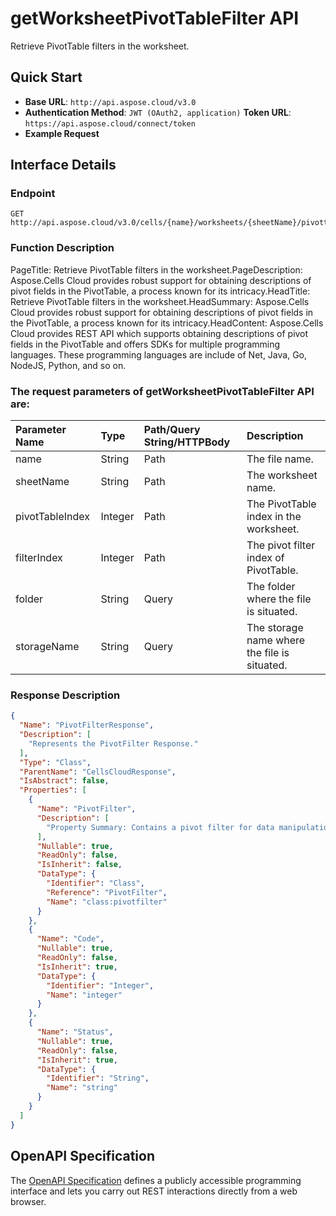 # **getWorksheetPivotTableFilter API**

Retrieve PivotTable filters in the worksheet. 

## **Quick Start**

- **Base URL**: `http://api.aspose.cloud/v3.0`
- **Authentication Method**: `JWT (OAuth2, application)`  **Token URL**: `https://api.aspose.cloud/connect/token`
- **Example Request** 
<script src="https://gist.github.com/aspose-cells-cloud-gists/8a5b324fdf3e574dbd747c1a1e24b05d.js?file=Example30_GetWorksheetPivotTableFilter.cs"></script>

## **Interface Details**

### **Endpoint** 

```
GET http://api.aspose.cloud/v3.0/cells/{name}/worksheets/{sheetName}/pivottables/{pivotTableIndex}/PivotFilters/{filterIndex}
```

### **Function Description**
PageTitle: Retrieve PivotTable filters in the worksheet.PageDescription: Aspose.Cells Cloud provides robust support for obtaining descriptions of pivot fields in the PivotTable, a process known for its intricacy.HeadTitle: Retrieve PivotTable filters in the worksheet.HeadSummary: Aspose.Cells Cloud provides robust support for obtaining descriptions of pivot fields in the PivotTable, a process known for its intricacy.HeadContent: Aspose.Cells Cloud provides REST API which supports obtaining descriptions of pivot fields in the PivotTable and offers SDKs for multiple programming languages. These programming languages are include of Net, Java, Go, NodeJS, Python, and so on.

### The request parameters of **getWorksheetPivotTableFilter** API are: 

| Parameter Name | Type | Path/Query String/HTTPBody | Description | 
| :- | :- | :- |:- | 
|name|String|Path|The file name.|
|sheetName|String|Path|The worksheet name.|
|pivotTableIndex|Integer|Path|The PivotTable index in the worksheet.|
|filterIndex|Integer|Path|The pivot filter index of PivotTable.|
|folder|String|Query|The folder where the file is situated.|
|storageName|String|Query|The storage name where the file is situated.|


### **Response Description**
```json
{
  "Name": "PivotFilterResponse",
  "Description": [
    "Represents the PivotFilter Response."
  ],
  "Type": "Class",
  "ParentName": "CellsCloudResponse",
  "IsAbstract": false,
  "Properties": [
    {
      "Name": "PivotFilter",
      "Description": [
        "Property Summary: Contains a pivot filter for data manipulation."
      ],
      "Nullable": true,
      "ReadOnly": false,
      "IsInherit": false,
      "DataType": {
        "Identifier": "Class",
        "Reference": "PivotFilter",
        "Name": "class:pivotfilter"
      }
    },
    {
      "Name": "Code",
      "Nullable": true,
      "ReadOnly": false,
      "IsInherit": true,
      "DataType": {
        "Identifier": "Integer",
        "Name": "integer"
      }
    },
    {
      "Name": "Status",
      "Nullable": true,
      "ReadOnly": false,
      "IsInherit": true,
      "DataType": {
        "Identifier": "String",
        "Name": "string"
      }
    }
  ]
}
```

## OpenAPI Specification

The [OpenAPI Specification](https://reference.aspose.cloud/cells/#/PivotTablesController/GetWorksheetPivotTableFilter) defines a publicly accessible programming interface and lets you carry out REST interactions directly from a web browser.

